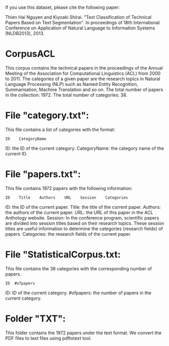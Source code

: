 If you use this dataset, please cite the following paper:

Thien Hai Nguyen and Kiyoaki Shirai. "Text Classification of Technical Papers Based on Text Segmentation". In proceedings of 18th International Conference on Application of Natural Language to Information Systems (NLDB2013), 2013.


CorpusACL
=========

This corpus contains the technical papers in the proceedings of the Annual Meeting of the Association for Computational Linguistics (ACL) from 2000 to 2011.
The categories of a given paper are the research topics in Natural Language Processing (NLP) such as Named Entity Recognition, Summarisation, Machine Translation and so on.
The total number of papers in the collection: 1972.
The total number of categories: 38.



File "category.txt":
======================
This file contains a list of categories with the format:

    ID    CategoryName

 ID: the ID of the current category.
 CategoryName: the category name of the current ID.
 
 
 
File "papers.txt":
======================
This file contains 1972 papers with the following information:

    ID    Title    Authors    URL    Session    Categories

 ID: the ID of the current paper.
 Title: the title of the current paper.
 Authors: the authors of the current paper.
 URL: the URL of this paper in the ACL Anthology website.
 Session: In the conference program, scientific papers are divided into session titles based on their research topics. These session titles are useful information to determine the categories (research fields) of papers.
 Categories: the research fields of the current paper.



File "StatisticalCorpus.txt:
=======================

This file contains the 38 categories with the corresponding number of papers.

	ID	#ofpapers

 ID: ID of the current category.
 #ofpapers: the number of papers in the current category.



Folder "TXT":
=======================

This folder contains the 1972 papers under the text format.
We convert the PDF files to text files using pdftotext tool.
